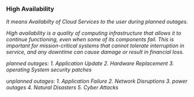 ### High Availability

*It means Availabilty of Cloud Services to the user during planned outages.*

*High availability is a quality of computing infrastructure that allows it to continue functioning, even when some of its components fail. This is important for mission-critical systems that cannot tolerate interruption in service, and any downtime can cause damage or result in financial loss.*

*planned outages:*
*1. Application Update*
*2. Hardware Replacement*
*3. operating System security patches*

*unplanned outages:*
*1. Application Failure*
*2. Network Disruptions*
*3. power outages*
*4. Natural Disasters*
*5. Cyber Attacks*